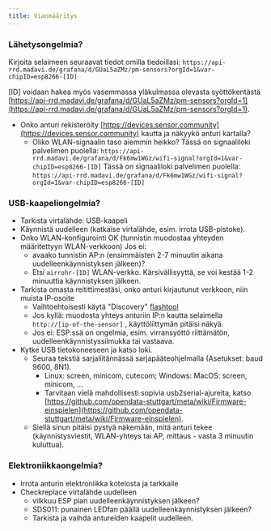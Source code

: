 ```yaml
---
title: Vianmääritys
---
```


### Lähetysongelmia?
Kirjoita selaimeen seuraavat tiedot omilla tiedoillasi:
`https://api-rrd.madavi.de/grafana/d/GUaL5aZMz/pm-sensors?orgId=1&var-chipID=esp8266-[ID]`

[ID] voidaan hakea myös vasemmassa yläkulmassa olevasta syöttökentästä [https://api-rrd.madavi.de/grafana/d/GUaL5aZMz/pm-sensors?orgId=1](https://api-rrd.madavi.de/grafana/d/GUaL5aZMz/pm-sensors?orgId=1).

* Onko anturi rekisteröity [https://devices.sensor.community](https://devices.sensor.community) kautta ja näkyykö anturi kartalla?
    * Oliko WLAN-signaalin taso aiemmin heikko?
        Tässä on signaaliloki palvelimen puolella: `https://api-rrd.madavi.de/grafana/d/Fk6mw1WGz/wifi-signal?orgId=1&var-chipID=esp8266-[ID]`
        Tässä on signaaliloki palvelimen puolella: `https://api-rrd.madavi.de/grafana/d/Fk6mw1WGz/wifi-signal?orgId=1&var-chipID=esp8266-[ID]`

### USB-kaapeliongelmia?
* Tarkista virtalähde: USB-kaapeli
* Käynnistä uudelleen (katkaise virtalähde, esim. irrota USB-pistoke).
* Onko WLAN-konfigurointi OK (tunnistin muodostaa yhteyden määritettyyn WLAN-verkkoon) Jos ei:
    * avaako tunnistin AP:n (ensimmäisten 2-7 minuutin aikana uudelleenkäynnistyksen jälkeen)?
    * Etsi `airrohr-[ID]` WLAN-verkko. Kärsivällisyyttä, se voi kestää 1-2 minuuttia käynnistyksen jälkeen.
* Tarkista omasta reitittimestäsi, onko anturi kirjautunut verkkoon, niin muista IP-osoite
    * Vaihtoehtoisesti käytä "Discovery" [flashtool](https://github.com/opendata-stuttgart/airrohr-firmware-flasher)
    * Jos kyllä: muodosta yhteys anturiin IP:n kautta selaimella `http://[ip-of-the-sensor]` , käyttöliittymän pitäisi näkyä.
    * Jos ei: ESP:ssä on ongelmia, esim. virransyöttö riittämätön, uudelleenkäynnistyssilmukka tai vastaava.
* Kytke USB tietokoneeseen ja katso loki.
    * Seuraa tekstiä sarjaliitännässä sarjapääteohjelmalla (Asetukset: baud 9600, 8N1).
        * Linux: screen, minicom, cutecom; Windows: MacOS: screen, minicom, ...
        * Tarvitaan vielä mahdollisesti sopivia usb2serial-ajureita, katso [https://github.com/opendata-stuttgart/meta/wiki/Firmware-einspielen](https://github.com/opendata-stuttgart/meta/wiki/Firmware-einspielen).
    * Siellä sinun pitäisi pystyä näkemään, mitä anturi tekee (käynnistysviestit, WLAN-yhteys tai AP, mittaus - vasta 3 minuutin kuluttua).

### Elektroniikkaongelmia?
* Irrota anturin elektroniikka kotelosta ja tarkkaile
* Checkreplace virtalähde uudelleen
    * vilkkuu ESP pian uudelleenkäynnistyksen jälkeen?
    * SDS011: punainen LEDfan päällä uudelleenkäynnistyksen jälkeen?
    * Tarkista ja vaihda antureiden kaapelit uudelleen.
